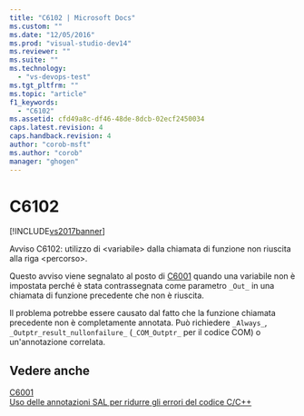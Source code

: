 ```yaml
---
title: "C6102 | Microsoft Docs"
ms.custom: ""
ms.date: "12/05/2016"
ms.prod: "visual-studio-dev14"
ms.reviewer: ""
ms.suite: ""
ms.technology: 
  - "vs-devops-test"
ms.tgt_pltfrm: ""
ms.topic: "article"
f1_keywords: 
  - "C6102"
ms.assetid: cfd49a8c-df46-48de-8dcb-02ecf2450034
caps.latest.revision: 4
caps.handback.revision: 4
author: "corob-msft"
ms.author: "corob"
manager: "ghogen"
---
```

# C6102
[!INCLUDE[vs2017banner](../code-quality/includes/vs2017banner.md)]

Avviso C6102: utilizzo di \<variabile\> dalla chiamata di funzione non riuscita alla riga \<percorso\>.  
  
 Questo avviso viene segnalato al posto di [C6001](../code-quality/c6001.md) quando una variabile non è impostata perché è stata contrassegnata come parametro `_Out_` in una chiamata di funzione precedente che non è riuscita.  
  
 Il problema potrebbe essere causato dal fatto che la funzione chiamata precedente non è completamente annotata.  Può richiedere `_Always_`, `_Outptr_result_nullonfailure_` \(`_COM_Outptr_` per il codice COM\) o un'annotazione correlata.  
  
## Vedere anche  
 [C6001](../code-quality/c6001.md)   
 [Uso delle annotazioni SAL per ridurre gli errori del codice C\/C\+\+](../code-quality/using-sal-annotations-to-reduce-c-cpp-code-defects.md)